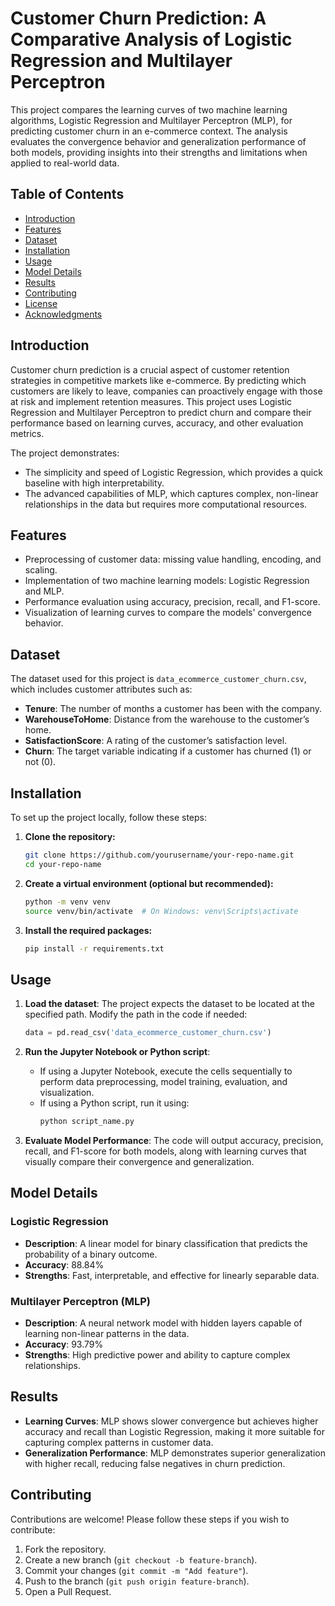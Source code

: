 # **Customer Churn Prediction: A Comparative Analysis of Logistic Regression and Multilayer Perceptron**

This project compares the learning curves of two machine learning algorithms, Logistic Regression and Multilayer Perceptron (MLP), for predicting customer churn in an e-commerce context. The analysis evaluates the convergence behavior and generalization performance of both models, providing insights into their strengths and limitations when applied to real-world data.

## **Table of Contents**
- [Introduction](#introduction)
- [Features](#features)
- [Dataset](#dataset)
- [Installation](#installation)
- [Usage](#usage)
- [Model Details](#model-details)
- [Results](#results)
- [Contributing](#contributing)
- [License](#license)
- [Acknowledgments](#acknowledgments)

## **Introduction**

Customer churn prediction is a crucial aspect of customer retention strategies in competitive markets like e-commerce. By predicting which customers are likely to leave, companies can proactively engage with those at risk and implement retention measures. This project uses Logistic Regression and Multilayer Perceptron to predict churn and compare their performance based on learning curves, accuracy, and other evaluation metrics.

The project demonstrates:
- The simplicity and speed of Logistic Regression, which provides a quick baseline with high interpretability.
- The advanced capabilities of MLP, which captures complex, non-linear relationships in the data but requires more computational resources.

## **Features**
- Preprocessing of customer data: missing value handling, encoding, and scaling.
- Implementation of two machine learning models: Logistic Regression and MLP.
- Performance evaluation using accuracy, precision, recall, and F1-score.
- Visualization of learning curves to compare the models' convergence behavior.

## **Dataset**
The dataset used for this project is `data_ecommerce_customer_churn.csv`, which includes customer attributes such as:
- **Tenure**: The number of months a customer has been with the company.
- **WarehouseToHome**: Distance from the warehouse to the customer’s home.
- **SatisfactionScore**: A rating of the customer’s satisfaction level.
- **Churn**: The target variable indicating if a customer has churned (1) or not (0).

## **Installation**

To set up the project locally, follow these steps:

1. **Clone the repository:**
   ```bash
   git clone https://github.com/yourusername/your-repo-name.git
   cd your-repo-name
   ```

2. **Create a virtual environment (optional but recommended):**
   ```bash
   python -m venv venv
   source venv/bin/activate  # On Windows: venv\Scripts\activate
   ```

3. **Install the required packages:**
   ```bash
   pip install -r requirements.txt
   ```

## **Usage**

1. **Load the dataset**:
   The project expects the dataset to be located at the specified path. Modify the path in the code if needed:
   ```python
   data = pd.read_csv('data_ecommerce_customer_churn.csv')
   ```

2. **Run the Jupyter Notebook or Python script**:
   - If using a Jupyter Notebook, execute the cells sequentially to perform data preprocessing, model training, evaluation, and visualization.
   - If using a Python script, run it using:
     ```bash
     python script_name.py
     ```

3. **Evaluate Model Performance**:
   The code will output accuracy, precision, recall, and F1-score for both models, along with learning curves that visually compare their convergence and generalization.

## **Model Details**

### **Logistic Regression**
- **Description**: A linear model for binary classification that predicts the probability of a binary outcome.
- **Accuracy**: 88.84%
- **Strengths**: Fast, interpretable, and effective for linearly separable data.

### **Multilayer Perceptron (MLP)**
- **Description**: A neural network model with hidden layers capable of learning non-linear patterns in the data.
- **Accuracy**: 93.79%
- **Strengths**: High predictive power and ability to capture complex relationships.

## **Results**
- **Learning Curves**: MLP shows slower convergence but achieves higher accuracy and recall than Logistic Regression, making it more suitable for capturing complex patterns in customer data.
- **Generalization Performance**: MLP demonstrates superior generalization with higher recall, reducing false negatives in churn prediction.

## **Contributing**
Contributions are welcome! Please follow these steps if you wish to contribute:
1. Fork the repository.
2. Create a new branch (`git checkout -b feature-branch`).
3. Commit your changes (`git commit -m "Add feature"`).
4. Push to the branch (`git push origin feature-branch`).
5. Open a Pull Request.
